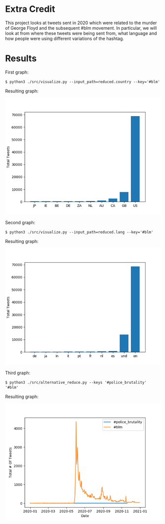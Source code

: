 # Extra Credit

This project looks at tweets sent in 2020 which were related to the murder of George Floyd and the subsequent #blm movement. In particular, we will look at from where these tweets were being sent from, what language and how people were using different variations of the hashtag.

# Results

First graph:

```
$ python3 ./src/visualize.py --input_path=reduced.country --key='#blm'
```

Resulting graph:

![#blm by country](blm_country.png)

Second graph:

```
$ python3 ./src/visualize.py --input_path=reduced.lang --key='#blm'
```

Resulting graph:

![#blm by lang](blm_lang.png)

Third graph:

```
$ python3 ./src/alternative_reduce.py --keys '#police_brutality' '#blm'
```

Resulting graph:

![#blm vs #policebrutatlity](police_brutality_blm.png)
